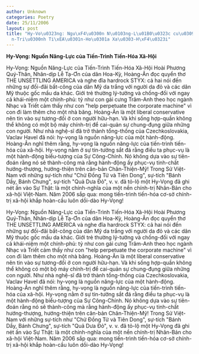 ```yaml
---
author: Unknown
categories: Poetry
date: 25/11/2006
layout: post
title: "Hy-Vo\u0323ng: Ngu\xF4\u0300n N\u0103ng-L\u01B0\u0323c cu\u0309a Ti\xEA\u0301\
  n-Tri\u0300nh Ti\xEA\u0301n-Ho\u0301a Xa\u0303-H\xF4\u0323i"
---
```


**Hy-Vọng: Nguồn Năng-Lực của Tiến-Trình Tiến-Hóa Xã-Hội**

Hy-Vọng: Nguồn Năng-Lực của Tiến-Trình Tiến-Hóa Xã-Hội
Hoài Phương Quý-Thân,
     Nhân-dịp Lễ Tạ-Ơn của dân Hoa-Kỳ, Hoàng-Ân đọc quyển thơ THE UNSETTLING AMERICA và nghe đĩa hardrock STYX: cả hai nói đến những sự đối-đãi bất-công của dân Mỹ da trắng với người da đỏ và các dân Mỹ thuộc gốc mầu da khác.  Giới trẻ thường lý-tưởng và chống-đối với ngay cả khái-niệm một chính-phủ: tỷ như con gái cưng Trâm-Anh theo học ngành Nhạc và Triết cảm thấy như con "help perpetuate the corporate machine" vì con đi làm thêm cho một nhà băng.  Hoàng-Ân là một liberal conservative nên tin vào sự tương-đối ở con người hữu-hạn.  Và khi sống hợp-quần không thể không có một bộ máy chính-trị để cai-quản sự chung-đụng giữa những con người.
     Như nhà nghệ-sĩ đã trở thành tổng-thống của Czechkoslovakia, Vaclav Havel đã nói: hy-vọng là nguồn năng-lực của một hành-động.  Hoàng-Ân nghĩ thêm rằng, hy-vọng là nguồn năng-lực của tiến-trình tiến-hóa của xã-hội.  Hy-vọng nằm ở sự tin-tưởng sắt đá rằng điều ta phục-vụ là một hành-động biểu-tượng của Sự Công-Chính.  Nó không dựa vào sự tiên-đoán rằng nó sẽ thành-công mà rằng hành-động ấy phục-vụ tinh-chất hướng-thượng, hướng-thiện trên căn-bản Chân-Thiện-Mỹ!
     Trong Sử Việt-Nam với những sự-tích như "Chử Đồng Tử và Tiên Dong", sự-tích "Bánh Dầy, Bánh Chưng", sự-tích "Quả Dưa Đỏ", v. v. đã tỏ-lộ một Hy-Vọng đã ghi nét ấn vào Sự Thật: là một chính-nghĩa của một nền chính-trị Nhân-Bản cho xã-hội Việt-Nam.  Năm 2006 sắp qua: mong tiến-trình tiến-hóa cơ-sở chính-trị xã-hội khắp hoàn-cầu luôn dồi-dào Hy-Vọng!

Hy-Vọng: Nguồn Năng-Lực của Tiến-Trình Tiến-Hóa Xã-Hội
Hoài Phương Quý-Thân,
     Nhân-dịp Lễ Tạ-Ơn của dân Hoa-Kỳ, Hoàng-Ân đọc quyển thơ THE UNSETTLING AMERICA và nghe đĩa hardrock STYX: cả hai nói đến những sự đối-đãi bất-công của dân Mỹ da trắng với người da đỏ và các dân Mỹ thuộc gốc mầu da khác.  Giới trẻ thường lý-tưởng và chống-đối với ngay cả khái-niệm một chính-phủ: tỷ như con gái cưng Trâm-Anh theo học ngành Nhạc và Triết cảm thấy như con "help perpetuate the corporate machine" vì con đi làm thêm cho một nhà băng.  Hoàng-Ân là một liberal conservative nên tin vào sự tương-đối ở con người hữu-hạn.  Và khi sống hợp-quần không thể không có một bộ máy chính-trị để cai-quản sự chung-đụng giữa những con người.
     Như nhà nghệ-sĩ đã trở thành tổng-thống của Czechkoslovakia, Vaclav Havel đã nói: hy-vọng là nguồn năng-lực của một hành-động.  Hoàng-Ân nghĩ thêm rằng, hy-vọng là nguồn năng-lực của tiến-trình tiến-hóa của xã-hội.  Hy-vọng nằm ở sự tin-tưởng sắt đá rằng điều ta phục-vụ là một hành-động biểu-tượng của Sự Công-Chính.  Nó không dựa vào sự tiên-đoán rằng nó sẽ thành-công mà rằng hành-động ấy phục-vụ tinh-chất hướng-thượng, hướng-thiện trên căn-bản Chân-Thiện-Mỹ!
     Trong Sử Việt-Nam với những sự-tích như "Chử Đồng Tử và Tiên Dong", sự-tích "Bánh Dầy, Bánh Chưng", sự-tích "Quả Dưa Đỏ", v. v. đã tỏ-lộ một Hy-Vọng đã ghi nét ấn vào Sự Thật: là một chính-nghĩa của một nền chính-trị Nhân-Bản cho xã-hội Việt-Nam.  Năm 2006 sắp qua: mong tiến-trình tiến-hóa cơ-sở chính-trị xã-hội khắp hoàn-cầu luôn dồi-dào Hy-Vọng!
